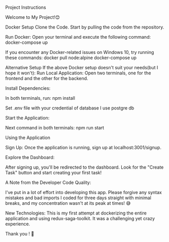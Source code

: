 Project Instructions

Welcome to My Project!😊

Docker Setup
Clone the Code.
Start by pulling the code from the repository.

Run Docker:
Open your terminal and execute the following command:
	docker-compose up

If you encounter any Docker-related issues on Windows 10, try running these commands:
	docker pull node:alpine
	docker-compose up

Alternative Setup
If the above Docker setup doesn't suit your needs(but I hope it won't):
Run Local Application:
Open two terminals, one for the frontend and the other for the backend.

Install Dependencies:

In both terminals, run:
	npm install

Set .env file with your credential of database I use postgre db

Start the Application:

Next command in both terminals:
npm run start

Using the Application

Sign Up:
Once the application is running, sign up at localhost:3001/signup.

Explore the Dashboard:

After signing up, you'll be redirected to the dashboard.
Look for the "Create Task" button and start creating your first task!

A Note from the Developer
Code Quality:

I've put in a lot of effort into developing this app. Please forgive any syntax mistakes and bad imports
I coded for three days straight with minimal breaks, and my concentration wasn't at its peak at times! 😅

New Technologies:
This is my first attempt at dockerizing the entire application and using redux-saga-toolkit.
It was a challenging yet crazy experience.

Thank you ! 🚀
